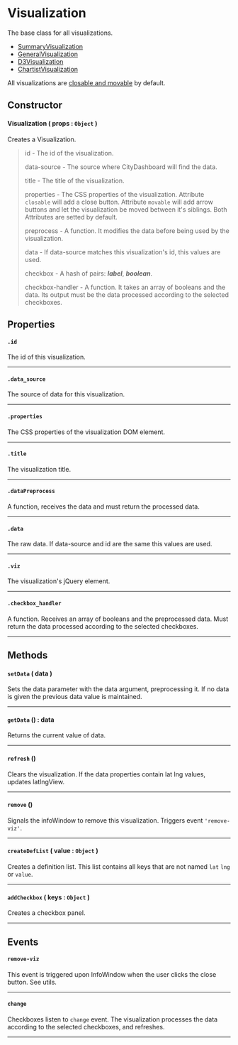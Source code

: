 # Visualization
The base class for all visualizations.

* [SummaryVisualization](SummaryVisualization.md)
* [GeneralVisualization](GeneralVisualization.md)
* [D3Visualization](D3Visualization.md)
* [ChartistVisualization](ChartistVisualization.md)

All visualizations are [closable and movable](../lib/utils.md) by default.

## Constructor

#### Visualization ( props : `Object` )
 Creates a Visualization.

 > id - The id of the visualization.
 >
 > data-source - The source where CityDashboard will find the data.
 >
 > title - The title of the visualization.
 >
 > properties - The CSS properties of the visualization. Attribute `closable` will add a close button. Attribute `movable` will add arrow buttons and let the visualization be moved between it's siblings. Both Attributes are setted by default.
 >
 > preprocess - A function. It modifies the data before being used by the visualization.
 >
 > data - If data-source matches this visualization's id, this values are used.
 >
 > checkbox - A hash of pairs: ___label___, ___boolean___.
 >
 > checkbox-handler - A function. It takes an array of booleans and the data. Its output must be the data processed according to the selected checkboxes.
 >

## Properties

#### `.id`
  The id of this visualization.

---
#### `.data_source`
  The source of data for this visualization.

---
#### `.properties`
  The CSS properties of the visualization DOM element.

---
#### `.title`
  The visualization title.

---
#### `.dataPreprocess`
  A function, receives the data and must return the processed data.

---
#### `.data`
  The raw data. If data-source and id are the same this values are used.

---
#### `.viz`
  The visualization's jQuery element.

---
#### `.checkbox_handler`
  A function. Receives an array of booleans and the preprocessed data. Must return the data processed according to the selected checkboxes.

---

## Methods

#### `setData` ( data )
  Sets the data parameter with the data argument, preprocessing it.
  If no data is given the previous data value is maintained.

---

#### `getData` () : data
  Returns the current value of data.

---
#### `refresh` ()
  Clears the visualization. If the data properties contain lat lng values, updates latlngView.

---
#### `remove` ()
  Signals the infoWindow to remove this visualization.
  Triggers event `'remove-viz'`.

---
#### `createDefList` ( value : `Object` )
  Creates a definition list. This list contains all keys that are not named `lat` `lng` or `value`.

---
#### `addCheckbox` ( keys : `Object` )
  Creates a checkbox panel.

---

## Events
#### `remove-viz`
  This event is triggered upon InfoWindow when the user clicks the close button.
  See utils.

---
#### `change`
  Checkboxes listen to `change` event.
  The visualization processes the data according to the selected checkboxes, and refreshes.

---